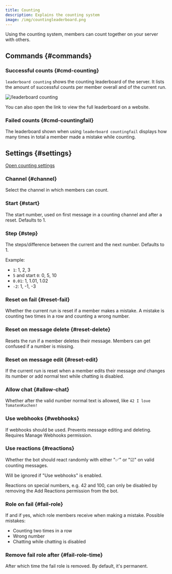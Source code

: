 ```yaml
---
title: Counting
description: Explains the counting system
image: /img/countingleaderboard.png
---
```


Using the counting system, members can count together on your server with others.

## Commands {#commands}

### Successful counts {#cmd-counting}

`leaderboard counting` shows the counting leaderboard of the server. It lists the amount of successful counts per member overall and of the current run.

![/leaderboard counting](/img/countingleaderboard.png)

You can also open the link to view the full leaderboard on a website.

### Failed counts {#cmd-countingfail}

The leaderboard shown when using `leaderboard countingfail` displays how many times in total a member made a mistake while counting.

## Settings {#settings}

[Open counting settings](https://tomatenkuchen.com/dashboard/settings#counting)

### Channel {#channel}

Select the channel in which members can count.

### Start {#start}

The start number, used on first message in a counting channel and after a reset. Defaults to 1.

### Step {#step}

The steps/difference between the current and the next number. Defaults to 1.

Example:
- `1`: 1, 2, 3
- `5` and start `0`: 0, 5, 10
- `0.01`: 1, 1.01, 1.02
- `-2`: 1, -1, -3

### Reset on fail {#reset-fail}

Whether the current run is reset if a member makes a mistake. A mistake is counting two times in a row and counting a wrong number.

### Reset on message delete {#reset-delete}

Resets the run if a member deletes their message. Members can get confused if a number is missing.

### Reset on message edit {#reset-edit}

If the current run is reset when a member edits their message *and* changes its number or add normal text while chatting is disabled.

### Allow chat {#allow-chat}

Whether after the valid number normal text is allowed, like `42 I love TomatenKuchen!`

### Use webhooks {#webhooks}

If webhooks should be used. Prevents message editing and deleting. Requires Manage Webhooks permission.

### Use reactions {#reactions}

Whether the bot should react randomly with either "✅" or "☑" on valid counting messages.

Will be ignored if "Use webhooks" is enabled.

Reactions on special numbers, e.g. 42 and 100, can only be disabled by removing the Add Reactions permission from the bot.

### Role on fail {#fail-role}

If and if yes, which role members receive when making a mistake. Possible mistakes:
- Counting two times in a row
- Wrong number
- Chatting while chatting is disabled

### Remove fail role after {#fail-role-time}

After which time the fail role is removed. By default, it's permanent.
